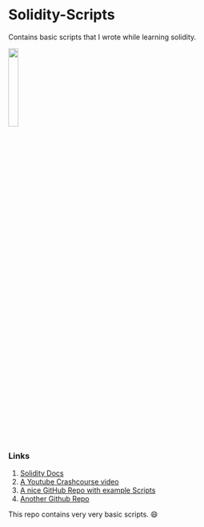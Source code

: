 # Solidity-Scripts
Contains basic scripts that I wrote while learning solidity.<br>
<!-- ![alt text](https://user-images.githubusercontent.com/69723438/162884528-7db1dce7-bdbe-402f-b4f9-6e8fbddd42a3.png "Solidity Icon" ) -->
<img src="https://user-images.githubusercontent.com/69723438/162884528-7db1dce7-bdbe-402f-b4f9-6e8fbddd42a3.png " width=20% height=20%> 

### Links
1. [Solidity Docs](https://docs.soliditylang.org/en/v0.8.13/) <br>
2. [A Youtube Crashcourse video](https://www.youtube.com/watch?v=ipwxYa-F1uY)<br>
3. [A nice GitHub Repo with example Scripts](https://github.com/swetshaw/solidity-tutorials)<br>
4. [Another Github Repo](https://github.com/willitscale/learning-solidity)<br>

This repo contains very very basic scripts. :smile:
